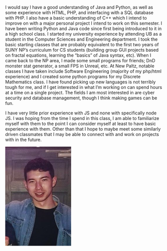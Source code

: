 I would say I have a good understanding of Java and Python, as well as some
experience with HTML, PHP, and interfacing with a SQL database with PHP. I also
have a basic understanding of C++ which I intend to improve on with a major personal project I intend to work on this semester. I have been writing Python and Java code since first being introduced to it in a high school class. I started my university experience by attending UB as a student in the Computer Sciences and Engineering department. I took the basic starting classes that are probably equivalent to the first two years of SUNY NP’s curriculum for CS students (building group GUI projects based on fractal equations, learning the “basics” of Java syntax, etc). When I came back to the NP area, I made some small programs for friends; DnD monster stat generator, a small FPS in Unreal, etc. At New Paltz, notable classes I have taken include Software Engineering (majority of my php/html experience) and I created some python programs for my Discrete Mathematics class. I have found picking up new languages is not terribly tough for me, and if I get interested in what I’m working on can spend hours at a time on a single project. The fields I am most interested in are cyber security and database management, though I think making games can be fun. 

I have very little prior experience with JS and none with specifically node JS. I
was hoping from the time I spend in this class, I am able to familiarize myself with them to the point I can consider myself at least to have basic experience with them. Other than that I hope to maybe meet some similarly driven classmates that I may be able to connect with and work on projects with in the future.

![Image](Capture.PNG "Me")